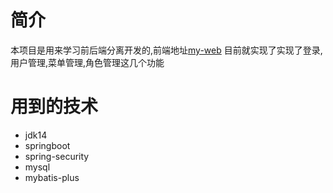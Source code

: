 # 简介

本项目是用来学习前后端分离开发的,前端地址[my-web](https://github.com/marshalby2/my-web)
目前就实现了实现了登录,用户管理,菜单管理,角色管理这几个功能



# 用到的技术

- jdk14
- springboot
- spring-security
- mysql
- mybatis-plus
